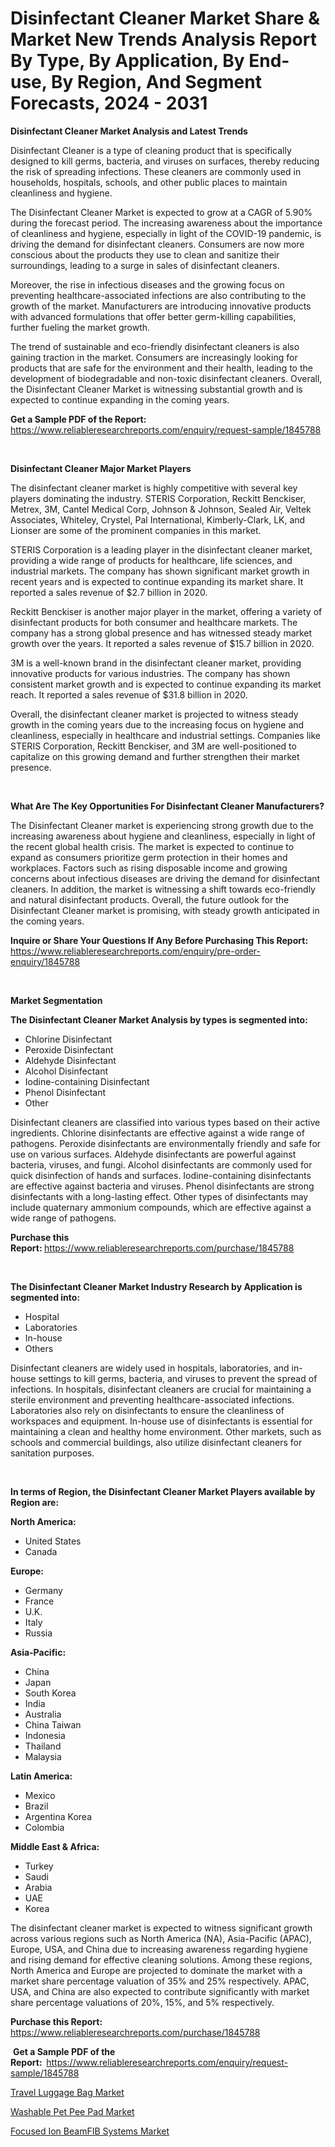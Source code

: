 <p><h1>Disinfectant Cleaner Market Share & Market New Trends Analysis Report By Type, By Application, By End-use, By Region, And Segment Forecasts, 2024 - 2031</h1></p><p><strong>Disinfectant Cleaner Market Analysis and Latest Trends</strong></p>
<p><p>Disinfectant Cleaner is a type of cleaning product that is specifically designed to kill germs, bacteria, and viruses on surfaces, thereby reducing the risk of spreading infections. These cleaners are commonly used in households, hospitals, schools, and other public places to maintain cleanliness and hygiene.</p><p>The Disinfectant Cleaner Market is expected to grow at a CAGR of 5.90% during the forecast period. The increasing awareness about the importance of cleanliness and hygiene, especially in light of the COVID-19 pandemic, is driving the demand for disinfectant cleaners. Consumers are now more conscious about the products they use to clean and sanitize their surroundings, leading to a surge in sales of disinfectant cleaners.</p><p>Moreover, the rise in infectious diseases and the growing focus on preventing healthcare-associated infections are also contributing to the growth of the market. Manufacturers are introducing innovative products with advanced formulations that offer better germ-killing capabilities, further fueling the market growth.</p><p>The trend of sustainable and eco-friendly disinfectant cleaners is also gaining traction in the market. Consumers are increasingly looking for products that are safe for the environment and their health, leading to the development of biodegradable and non-toxic disinfectant cleaners. Overall, the Disinfectant Cleaner Market is witnessing substantial growth and is expected to continue expanding in the coming years.</p></p>
<p><strong>Get a Sample PDF of the Report:&nbsp;</strong> <a href="https://www.reliableresearchreports.com/enquiry/request-sample/1845788">https://www.reliableresearchreports.com/enquiry/request-sample/1845788</a></p>
<p>&nbsp;</p>
<p><strong>Disinfectant Cleaner Major Market Players</strong></p>
<p><p>The disinfectant cleaner market is highly competitive with several key players dominating the industry. STERIS Corporation, Reckitt Benckiser, Metrex, 3M, Cantel Medical Corp, Johnson & Johnson, Sealed Air, Veltek Associates, Whiteley, Crystel, Pal International, Kimberly-Clark, LK, and Lionser are some of the prominent companies in this market.</p><p>STERIS Corporation is a leading player in the disinfectant cleaner market, providing a wide range of products for healthcare, life sciences, and industrial markets. The company has shown significant market growth in recent years and is expected to continue expanding its market share. It reported a sales revenue of $2.7 billion in 2020.</p><p>Reckitt Benckiser is another major player in the market, offering a variety of disinfectant products for both consumer and healthcare markets. The company has a strong global presence and has witnessed steady market growth over the years. It reported a sales revenue of $15.7 billion in 2020.</p><p>3M is a well-known brand in the disinfectant cleaner market, providing innovative products for various industries. The company has shown consistent market growth and is expected to continue expanding its market reach. It reported a sales revenue of $31.8 billion in 2020.</p><p>Overall, the disinfectant cleaner market is projected to witness steady growth in the coming years due to the increasing focus on hygiene and cleanliness, especially in healthcare and industrial settings. Companies like STERIS Corporation, Reckitt Benckiser, and 3M are well-positioned to capitalize on this growing demand and further strengthen their market presence.</p></p>
<p>&nbsp;</p>
<p><strong>What Are The Key Opportunities For Disinfectant Cleaner Manufacturers?</strong></p>
<p><p>The Disinfectant Cleaner market is experiencing strong growth due to the increasing awareness about hygiene and cleanliness, especially in light of the recent global health crisis. The market is expected to continue to expand as consumers prioritize germ protection in their homes and workplaces. Factors such as rising disposable income and growing concerns about infectious diseases are driving the demand for disinfectant cleaners. In addition, the market is witnessing a shift towards eco-friendly and natural disinfectant products. Overall, the future outlook for the Disinfectant Cleaner market is promising, with steady growth anticipated in the coming years.</p></p>
<p><strong>Inquire or Share Your Questions If Any Before Purchasing This Report:</strong> <a href="https://www.reliableresearchreports.com/enquiry/pre-order-enquiry/1845788">https://www.reliableresearchreports.com/enquiry/pre-order-enquiry/1845788</a></p>
<p>&nbsp;</p>
<p><strong>Market Segmentation</strong></p>
<p><strong>The Disinfectant Cleaner Market Analysis by types is segmented into:</strong></p>
<p><ul><li>Chlorine Disinfectant</li><li>Peroxide Disinfectant</li><li>Aldehyde Disinfectant</li><li>Alcohol Disinfectant</li><li>Iodine-containing Disinfectant</li><li>Phenol Disinfectant</li><li>Other</li></ul></p>
<p><p>Disinfectant cleaners are classified into various types based on their active ingredients. Chlorine disinfectants are effective against a wide range of pathogens. Peroxide disinfectants are environmentally friendly and safe for use on various surfaces. Aldehyde disinfectants are powerful against bacteria, viruses, and fungi. Alcohol disinfectants are commonly used for quick disinfection of hands and surfaces. Iodine-containing disinfectants are effective against bacteria and viruses. Phenol disinfectants are strong disinfectants with a long-lasting effect. Other types of disinfectants may include quaternary ammonium compounds, which are effective against a wide range of pathogens.</p></p>
<p><strong>Purchase this Report:&nbsp;</strong><a href="https://www.reliableresearchreports.com/purchase/1845788">https://www.reliableresearchreports.com/purchase/1845788</a></p>
<p>&nbsp;</p>
<p><strong>The Disinfectant Cleaner Market Industry Research by Application is segmented into:</strong></p>
<p><ul><li>Hospital</li><li>Laboratories</li><li>In-house</li><li>Others</li></ul></p>
<p><p>Disinfectant cleaners are widely used in hospitals, laboratories, and in-house settings to kill germs, bacteria, and viruses to prevent the spread of infections. In hospitals, disinfectant cleaners are crucial for maintaining a sterile environment and preventing healthcare-associated infections. Laboratories also rely on disinfectants to ensure the cleanliness of workspaces and equipment. In-house use of disinfectants is essential for maintaining a clean and healthy home environment. Other markets, such as schools and commercial buildings, also utilize disinfectant cleaners for sanitation purposes.</p></p>
<p>&nbsp;</p>
<p><strong>In terms of Region, the Disinfectant Cleaner Market Players available by Region are:</strong></p>
<p>
    <p> <strong> North America: </strong>
        <ul>
            <li>United States</li>
            <li>Canada</li>
        </ul>
        </p> 
    <p> <strong> Europe: </strong>
        <ul>
            <li>Germany</li>
            <li>France</li>
            <li>U.K.</li>
            <li>Italy</li>
            <li>Russia</li>
        </ul>
        </p> 
    <p> <strong> Asia-Pacific: </strong>
        <ul>
            <li>China</li>
            <li>Japan</li>
            <li>South Korea</li>
            <li>India</li>
            <li>Australia</li>
            <li>China Taiwan</li>
            <li>Indonesia</li>
            <li>Thailand</li>
            <li>Malaysia</li>
        </ul>
        </p> 
    <p> <strong> Latin America: </strong>
        <ul>
            <li>Mexico</li>
            <li>Brazil</li>
            <li>Argentina Korea</li>
            <li>Colombia</li>
        </ul>
        </p> 
    <p> <strong> Middle East & Africa: </strong>
        <ul>
            <li>Turkey</li>
            <li>Saudi</li>
            <li>Arabia</li>
            <li>UAE</li>
            <li>Korea</li>
        </ul>
    </p>
    </p>
<p><p>The disinfectant cleaner market is expected to witness significant growth across various regions such as North America (NA), Asia-Pacific (APAC), Europe, USA, and China due to increasing awareness regarding hygiene and rising demand for effective cleaning solutions. Among these regions, North America and Europe are projected to dominate the market with a market share percentage valuation of 35% and 25% respectively. APAC, USA, and China are also expected to contribute significantly with market share percentage valuations of 20%, 15%, and 5% respectively.</p></p>
<p><strong>Purchase this Report: </strong><a href="https://www.reliableresearchreports.com/purchase/1845788">https://www.reliableresearchreports.com/purchase/1845788</a></p>
<p>&nbsp;<strong>Get a Sample PDF of the Report:&nbsp;&nbsp;</strong><a href="https://www.reliableresearchreports.com/enquiry/request-sample/1845788">https://www.reliableresearchreports.com/enquiry/request-sample/1845788</a></p>
<p><strong></strong></p>
<p><p><a href="https://github.com/yemakinde/Market-Research-Report-List-1/blob/main/travel-luggage-bag-market.md">Travel Luggage Bag Market</a></p><p><a href="https://github.com/Alonsoolds3wq1d81czn8rbol/Market-Research-Report-List-1/blob/main/washable-pet-pee-pad-market.md">Washable Pet Pee Pad Market</a></p><p><a href="https://issuu.com/reportprime-2/docs/focused-ion-beamfib-systems-market-_282a27ec3241a5">Focused Ion BeamFIB Systems Market</a></p></p>